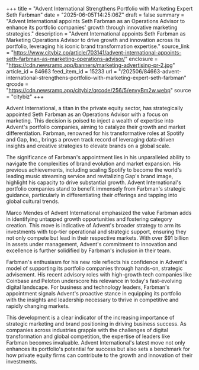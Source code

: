 +++
title = "Advent International Strengthens Portfolio with Marketing Expert Seth Farbman"
date = "2025-06-05T14:25:06Z"
draft = false
summary = "Advent International appoints Seth Farbman as an Operations Advisor to enhance its portfolio companies' growth through innovative marketing strategies."
description = "Advent International appoints Seth Farbman as Marketing Operations Advisor to drive growth and innovation across its portfolio, leveraging his iconic brand transformation expertise."
source_link = "https://www.citybiz.co/article/703141/advent-international-appoints-seth-farbman-as-marketing-operations-advisor/"
enclosure = "https://cdn.newsramp.app/banners/marketing-advertising-pr-2.jpg"
article_id = 84663
feed_item_id = 15233
url = "/202506/84663-advent-international-strengthens-portfolio-with-marketing-expert-seth-farbman"
qrcode = "https://cdn.newsramp.app/citybiz/qrcode/256/5/envyBm2w.webp"
source = "citybiz"
+++

<p>Advent International, a titan in the private equity sector, has strategically appointed Seth Farbman as an Operations Advisor with a focus on marketing. This decision is poised to inject a wealth of expertise into Advent's portfolio companies, aiming to catalyze their growth and market differentiation. Farbman, renowned for his transformative roles at Spotify and Gap, Inc., brings a proven track record of leveraging data-driven insights and creative strategies to elevate brands on a global scale.</p><p>The significance of Farbman's appointment lies in his unparalleled ability to navigate the complexities of brand evolution and market expansion. His previous achievements, including scaling Spotify to become the world's leading music streaming service and revitalizing Gap's brand image, highlight his capacity to drive substantial growth. Advent International's portfolio companies stand to benefit immensely from Farbman's strategic guidance, particularly in differentiating their offerings and tapping into global cultural trends.</p><p>Marco Mendes of Advent International emphasized the value Farbman adds in identifying untapped growth opportunities and fostering category creation. This move is indicative of Advent's broader strategy to arm its investments with top-tier operational and strategic support, ensuring they not only compete but lead in their respective markets. With over $91 billion in assets under management, Advent's commitment to innovation and excellence is further solidified by Farbman's inclusion in their team.</p><p>Farbman's enthusiasm for his new role reflects his confidence in Advent's model of supporting its portfolio companies through hands-on, strategic advisement. His recent advisory roles with high-growth tech companies like Coinbase and Peloton underscore his relevance in today's fast-evolving digital landscape. For business and technology leaders, Farbman's appointment signals Advent's proactive stance in equipping its portfolio with the insights and leadership necessary to thrive in competitive and rapidly changing markets.</p><p>This development is a clear indicator of the increasing importance of strategic marketing and brand positioning in driving business success. As companies across industries grapple with the challenges of digital transformation and global competition, the expertise of leaders like Farbman becomes invaluable. Advent International's latest move not only enhances its portfolio's potential for success but also sets a benchmark for how private equity firms can contribute to the growth and innovation of their investments.</p>
